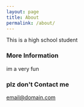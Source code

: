 ```yaml
---
layout: page
title: About
permalink: /about/
---
```


This is a high school student

### More Information

im a very fun
### plz don't Contact me

[email@domain.com](mailto:kennetht7235@aurorak12.org)
